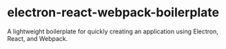 # electron-react-webpack-boilerplate
A lightweight boilerplate for quickly creating an application using Electron, React, and Webpack.
